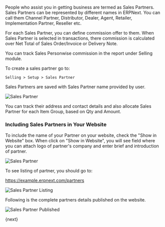 People who assist you in getting business are termed as Sales Partners. Sales Partners can be represented by different names in ERPNext. You can call them Channel Partner, Distributor, Dealer, Agent, Retailer, Implementation Partner, Reseller etc.

For each Sales Partner, you can define commission offer to them. When Sales Partner is selected in transactions, there commission is calculated over Net Total of Sales Order/Invoice or Delivery Note.

You can track Sales Personwise commission in the report under Selling module.

To create a sales partner go to:

`Selling > Setup > Sales Partner`

Sales Partners are saved with Sales Partner name provided by user.

<img class="screenshot" alt="Sales Partner" src="{{url_prefix}}/assets/img/selling/sales-partner.png">

You can track their address and contact details and also allocate Sales Partner for each Item Group, based on Qty and Amount.

### Including Sales Partners in Your Website

To include the name of your Partner on your website, check the "Show in
Website" box. When click on "Show in Website", you will see field where you can attach logo of partner's company and enter brief and introduction of partner.

<img class="screenshot" alt="Sales Partner" src="{{url_prefix}}/assets/img/selling/sales-partner-website.png">

To see listing of partner, you should go to:

https://example.erpnext.com/partners

![Sales Partner Listing]({{url_prefix}}/assets/old_images/erpnext/sales-partner-listing.png)

Following is the complete partners details published on the website.

![Sales Partner Published]({{url_prefix}}/assets/old_images/erpnext/sales-partner-published.png)

{next}

